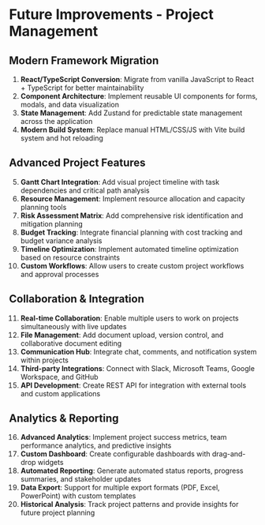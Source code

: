 # Future Improvements - Project Management

## Modern Framework Migration
1. **React/TypeScript Conversion**: Migrate from vanilla JavaScript to React + TypeScript for better maintainability
2. **Component Architecture**: Implement reusable UI components for forms, modals, and data visualization
3. **State Management**: Add Zustand for predictable state management across the application
4. **Modern Build System**: Replace manual HTML/CSS/JS with Vite build system and hot reloading

## Advanced Project Features
5. **Gantt Chart Integration**: Add visual project timeline with task dependencies and critical path analysis
6. **Resource Management**: Implement resource allocation and capacity planning tools
7. **Risk Assessment Matrix**: Add comprehensive risk identification and mitigation planning
8. **Budget Tracking**: Integrate financial planning with cost tracking and budget variance analysis
9. **Timeline Optimization**: Implement automated timeline optimization based on resource constraints
10. **Custom Workflows**: Allow users to create custom project workflows and approval processes

## Collaboration & Integration
11. **Real-time Collaboration**: Enable multiple users to work on projects simultaneously with live updates
12. **File Management**: Add document upload, version control, and collaborative document editing
13. **Communication Hub**: Integrate chat, comments, and notification system within projects
14. **Third-party Integrations**: Connect with Slack, Microsoft Teams, Google Workspace, and GitHub
15. **API Development**: Create REST API for integration with external tools and custom applications

## Analytics & Reporting
16. **Advanced Analytics**: Implement project success metrics, team performance analytics, and predictive insights
17. **Custom Dashboard**: Create configurable dashboards with drag-and-drop widgets
18. **Automated Reporting**: Generate automated status reports, progress summaries, and stakeholder updates
19. **Data Export**: Support for multiple export formats (PDF, Excel, PowerPoint) with custom templates
20. **Historical Analysis**: Track project patterns and provide insights for future project planning